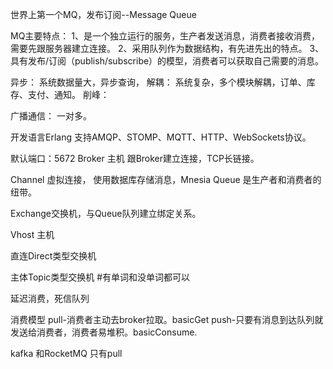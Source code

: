 世界上第一个MQ，发布订阅--Message Queue

MQ主要特点：
1、是一个独立运行的服务，生产者发送消息，消费者接收消费，需要先跟服务器建立连接。
2、采用队列作为数据结构，有先进先出的特点。
3、具有发布/订阅（publish/subscribe）的模型，消费者可以获取自己需要的消息。

异步：
系统数据量大，异步查询，
解耦：
系统复杂，多个模块解耦，订单、库存、支付、通知。
削峰：

广播通信：
一对多。

开发语言Erlang
支持AMQP、STOMP、MQTT、HTTP、WebSockets协议。

默认端口：5672
Broker 主机
跟Broker建立连接，TCP长链接。

Channel 虚拟连接，
使用数据库存储消息，Mnesia
Queue 是生产者和消费者的纽带。


Exchange交换机，与Queue队列建立绑定关系。


Vhost 主机


直连Direct类型交换机

主体Topic类型交换机
#有单词和没单词都可以


延迟消费，死信队列

消费模型
pull-消费者主动去broker拉取。basicGet
push-只要有消息到达队列就发送给消费者，消费者易堆积。basicConsume.


kafka 和RocketMQ 只有pull


